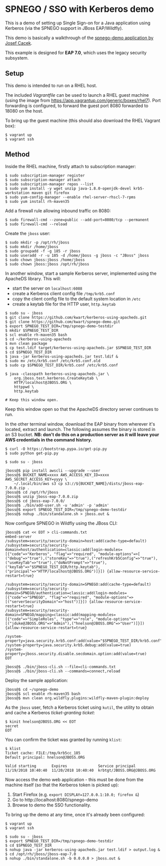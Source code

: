 # SPNEGO / SSO with Kerberos demo

This is a demo of setting up Single Sign-on for a Java application using Kerberos (via the SPNEGO support in JBoss EAP/Wildfly).

This demo is basically a walkthrough of the [spnego-demo application by Josef Cacek][1].

This example is designed for **EAP 7.0**, which uses the legacy security subsystem.

## Setup

This demo is intended to run on a RHEL host. 

The included _Vagrantfile_ can be used to launch a RHEL guest machine (using the image from <https://app.vagrantup.com/generic/boxes/rhel7>). Port forwarding is configured, to forward the guest port 8080 forwarded to 18080 on the host.

To bring up the guest machine (this should also download the RHEL Vagrant box):

```
$ vagrant up
$ vagrant ssh
```

## Method

Inside the RHEL machine, firstly attach to subscription manager:

```
$ sudo subscription-manager register
$ sudo subscription-manager attach
$ sudo subscription-manager repos --list
$ sudo yum install -y wget unzip java-1.8.0-openjdk-devel krb5-workstation maven git firefox
$ sudo yum-config-manager --enable rhel-server-rhscl-7-rpms
$ sudo yum install rh-maven35
```

Add a firewall rule allowing inbound traffic on 8080:

```
$ sudo firewall-cmd --zone=public --add-port=8080/tcp --permanent
$ sudo firewall-cmd --reload
```

Create the `jboss` user:

```
$ sudo mkdir -p /opt/rh/jboss
$ sudo mkdir /home/jboss
$ sudo groupadd -f -g 185 -r jboss
$ sudo useradd -r -u 185 -d /home/jboss -g jboss -c "JBoss" jboss
$ sudo chown jboss:jboss /home/jboss
$ sudo chown jboss:jboss /opt/rh/jboss
```

In another window, start a sample Kerberos server, implemented using the ApacheDS library. This will:

- start the server on `localhost:6088`
- create a Kerberos client config file `/tmp/krb5.conf`
- copy the client config file to the default system location in `/etc`
- create a keytab file for the HTTP user, `http.keytab`

```
$ sudo su - jboss
$ git clone https://github.com/kwart/kerberos-using-apacheds.git
$ git clone https://github.com/kwart/spnego-demo.git
$ export SPNEGO_TEST_DIR=/tmp/spnego-demo-testdir
$ mkdir $SPNEGO_TEST_DIR
$ scl enable rh-maven35 bash
$ cd ~/kerberos-using-apacheds
$ mvn clean package
$ cp test.ldif target/kerberos-using-apacheds.jar $SPNEGO_TEST_DIR
$ cd $SPNEGO_TEST_DIR
$ java -jar kerberos-using-apacheds.jar test.ldif &
$ sudo mv /etc/krb5.conf /etc/krb5.conf.old
$ sudo cp $SPNEGO_TEST_DIR/krb5.conf /etc/krb5.conf

$ java -classpath kerberos-using-apacheds.jar \
    org.jboss.test.kerberos.CreateKeytab \
    HTTP/localhost@JBOSS.ORG \
    httppwd \
    http.keytab
    
# Keep this window open.
```

Keep this window open so that the ApacheDS directory server continues to run.

In the other terminal window, download the EAP binary from wherever it's located, extract and launch. The following assumes the binary is stored in an S3 bucket. **NB: don't do this on a production server as it will leave your AWS credentials in the command history.**

```
$ curl -O https://bootstrap.pypa.io/get-pip.py
$ sudo python get-pip.py

$ sudo su - jboss

jboss@$ pip install awscli --upgrade --user
jboss@$ BUCKET_NAME=xxxx AWS_ACCESS_KEY_ID=xxxx AWS_SECRET_ACCESS_KEY=yyyy \ 
    ~/.local/bin/aws s3 cp s3://${BUCKET_NAME}/dists/jboss-eap-7.0.0.zip .
jboss@$ cd /opt/rh/jboss
jboss@$ unzip jboss-eap-7.0.0.zip
jboss@$ cd jboss-eap-7.0.0/
jboss@$ ./bin/add-user.sh -u 'admin' -p 'admin'
jboss@$ export SPNEGO_TEST_DIR=/tmp/spnego-demo-testdir
jboss@$ nohup ./bin/standalone.sh > jboss.out &
```

Now configure SPNEGO in Wildfly using the JBoss CLI:

```
jboss@$ cat << EOT > cli-commands.txt
embed-server
/subsystem=security/security-domain=host:add(cache-type=default)
/subsystem=security/security-domain=host/authentication=classic:add(login-modules=[{"code"=>"Kerberos", "flag"=>"required", "module-options"=>[ ("debug"=>"true"),("storeKey"=>"true"),("refreshKrb5Config"=>"true"),("useKeyTab"=>"true"),("doNotPrompt"=>"true"),("keyTab"=>"$SPNEGO_TEST_DIR/http.keytab"),("principal"=>"HTTP/localhost@JBOSS.ORG")]}]) {allow-resource-service-restart=true}

/subsystem=security/security-domain=SPNEGO:add(cache-type=default)
/subsystem=security/security-domain=SPNEGO/authentication=classic:add(login-modules=[{"code"=>"SPNEGO", "flag"=>"required", "module-options"=>[("serverSecurityDomain"=>"host")]}]) {allow-resource-service-restart=true}
/subsystem=security/security-domain=SPNEGO/mapping=classic:add(mapping-modules=[{"code"=>"SimpleRoles", "type"=>"role", "module-options"=>[("jduke@JBOSS.ORG"=>"Admin"),("hnelson@JBOSS.ORG"=>"User")]}]) {allow-resource-service-restart=true}

/system-property=java.security.krb5.conf:add(value="$SPNEGO_TEST_DIR/krb5.conf")
/system-property=java.security.krb5.debug:add(value=true)
/system-property=jboss.security.disable.secdomain.option:add(value=true)
EOT

jboss@$ ./bin/jboss-cli.sh --file=cli-commands.txt
jboss@$ ./bin/jboss-cli.sh --commands=connect,reload
```

Deploy the sample application:

```
jboss@$ cd ~/spnego-demo
jboss@$ scl enable rh-maven35 bash
jboss@$ mvn clean org.wildfly.plugins:wildfly-maven-plugin:deploy
```

As the `jboss` user, fetch a Kerberos ticket using `kutil`, the utility to obtain and cache a Kerberos _ticket-granting ticket_:

```
$ kinit hnelson@JBOSS.ORG << EOT
secret
EOT
```

You can confirm the ticket was granted by running `klist`:

```
$ klist
Ticket cache: FILE:/tmp/krb5cc_185
Default principal: hnelson@JBOSS.ORG

Valid starting       Expires              Service principal
11/19/2018 10:40:40  11/20/2018 10:40:40  krbtgt/JBOSS.ORG@JBOSS.ORG
```

Now access the demo web application - this must be done from the machine itself (so that the Kerberos token is picked up):

1.  Start Firefox (e.g. `export DISPLAY=127.0.0.1:10.0; firefox &`)
2.  Go to http://localhost:8080/spnego-demo
3.  Browse to demo the SSO functionality.

To bring up the demo at any time, once it's already been configured:

```
$ vagrant up
$ vagrant ssh

$ sudo su - jboss
$ export SPNEGO_TEST_DIR=/tmp/spnego-demo-testdir
$ cd $SPNEGO_TEST_DIR
$ nohup java -jar kerberos-using-apacheds.jar test.ldif > output.log &
$ cd /opt/rh/jboss/jboss-eap-7.0
$ nohup ./bin/standalone.sh -b 0.0.0.0 > jboss.out &
```


[1]: https://github.com/kwart/spnego-demo

